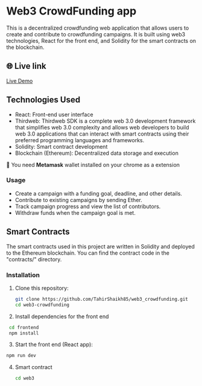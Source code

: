 # Web3 CrowdFunding app

This is a decentralized crowdfunding web application that allows users to create and contribute to crowdfunding campaigns. It is built using web3 technologies, React for the front end, and Solidity for the smart contracts on the blockchain.


## 🌐 Live link
[Live Demo](https://crowdfundingweb3-react.netlify.app/)

## Technologies Used
- React: Front-end user interface
- Thirdweb: Thirdweb SDK is a complete web 3.0 development framework that simplifies web 3.0 complexity and allows web developers to build web 3.0 applications that can interact with smart contracts using their preferred programming languages and frameworks.
- Solidity: Smart contract development
- Blockchain (Ethereum): Decentralized data storage and execution

🔴 You need **Metamask** wallet installed on your chrome as a extension 

### Usage
- Create a campaign with a funding goal, deadline, and other details.
- Contribute to existing campaigns by sending Ether.
- Track campaign progress and view the list of contributors.
- Withdraw funds when the campaign goal is met.

## Smart Contracts
The smart contracts used in this project are written in Solidity and deployed to the Ethereum blockchain. You can find the contract code in the "contracts/" directory.

### Installation

1. Clone this repository:
   ```bash
   git clone https://github.com/TahirShaikh85/web3_crowdfunding.git
   cd web3-crowdfunding

2. Install dependencies for the front end
  ```bash
   cd frontend
   npm install
 

```
3.  Start the front end (React app):
   ```bash
   npm run dev

```
4. Smart contract
   ```bash
   cd web3

```
